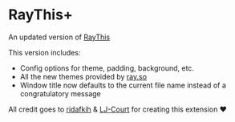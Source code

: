 # RayThis+

An updated version of [RayThis](https://marketplace.visualstudio.com/items?itemName=Goopware.raythis)

This version includes:
- Config options for theme, padding, background, etc.
- All the new themes provided by [ray.so](https://ray.so)
- Window title now defaults to the current file name instead of a congratulatory message

All credit goes to [ridafkih](https://github.com/ridafkih) & [LJ-Court](https://github.com/LJ-Court) for creating this extension ❤️
